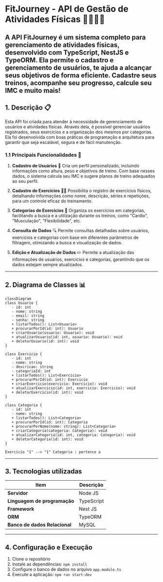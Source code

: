 # FitJourney - API de Gestão de Atividades Físicas 🏋️‍♂️🏃‍♀️

A API FitJourney é um sistema completo para gerenciamento de atividades físicas, desenvolvido com TypeScript, NestJS e TypeORM. Ela permite o cadastro e gerenciamento de usuários, te ajuda a alcançar seus objetivos de forma eficiente. Cadastre seus treinos, acompanhe seu progresso, calcule seu IMC e muito mais!
------

## 1. Descrição 📋

Esta API foi criada para atender à necessidade de gerenciamento de usuários e atividades físicas. Através dela, é possível gerenciar usuários registrados, seus exercícios e a organização dos mesmos por categorias. Ela foi desenvolvida com boas práticas de programação e arquitetura para garantir que seja escalável, segura e de fácil manutenção.

### 1.1 Principais Funcionalidades 🚀

1. **Cadastro de Usuários** 👤
   Cria um perfil personalizado, incluindo informações como altura, peso e objetivos de treino. Com base nesses dados, o sistema calcula seu IMC e sugere planos de treino adequados ao seu perfil.

2. **Cadastro de Exercícios** 🏋️‍♂️
   Possibilita o registro de exercícios físicos, detalhando informações como nome, descrição, séries e repetições, para um controle eficaz do treinamento.

3. **Categorias de Exercícios** 📂
   Organiza os exercícios em categorias, facilitando a busca e a utilização durante os treinos, como "Cardio", "Musculação", "Flexibilidade", etc.

4. **Consulta de Dados** 🔍
   Permite consultas detalhadas sobre usuários, exercícios e categorias com base em diferentes parâmetros de filtragem, otimizando a busca e visualização de dados.

5. **Edição e Atualização de Dados** ✏️
   Permite a atualização das informações de usuários, exercícios e categorias, garantindo que os dados estejam sempre atualizados.

------

## 2. Diagrama de Classes 📊

```mermaid
classDiagram
class Usuario {
   - id: int
   - nome: string
   - email: string
   - senha: string
   + listarTodos(): List<Usuario>
   + procurarPorId(id: int): Usuario
   + criarUsuario(usuario: Usuario): void
   + atualizarUsuario(id: int, usuario: Usuario): void
   + deletarUsuario(id: int): void
}

class Exercicio {
   - id: int
   - nome: string
   - descricao: string
   - categoriaId: int
   + listarTodos(): List<Exercicio>
   + procurarPorId(id: int): Exercicio
   + criarExercicio(exercicio: Exercicio): void
   + atualizarExercicio(id: int, exercicio: Exercicio): void
   + deletarExercicio(id: int): void
}

class Categoria {
   - id: int
   - nome: string
   + listarTodos(): List<Categoria>
   + procurarPorId(id: int): Categoria
   + procurarPorNome(nome: string): List<Categoria>
   + criarCategoria(categoria: Categoria): void
   + atualizarCategoria(id: int, categoria: Categoria): void
   + deletarCategoria(id: int): void
}

Exercicio "1" --> "1" Categoria : pertence a
```

------


## 3. Tecnologias utilizadas

| Item                          | Descrição  |
| ----------------------------- | ---------- |
| **Servidor**                  | Node JS    |
| **Linguagem de programação**  | TypeScript |
| **Framework**                 | Nest JS    |
| **ORM**                       | TypeORM    |
| **Banco de dados Relacional** | MySQL      |

------

## 4. Configuração e Execução

1. Clone o repositório
2. Instale as dependências: `npm install`
3. Configure o banco de dados no arquivo `app.module.ts`
4. Execute a aplicação: `npm run start:dev`

